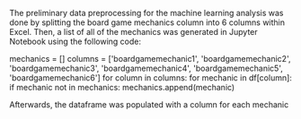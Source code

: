 The preliminary data preprocessing for the machine learning analysis was done by splitting the board game mechanics column into 6 columns within Excel. Then, a list of all of the mechanics was generated in Jupyter Notebook using the following code:

mechanics = []
columns = ['boardgamemechanic1', 'boardgamemechanic2', 'boardgamemechanic3', 'boardgamemechanic4', 'boardgamemechanic5', 'boardgamemechanic6']
for column in columns:
    for mechanic in df[column]:
        if mechanic not in mechanics:
            mechanics.append(mechanic)
            
 Afterwards, the dataframe was populated with a column for each mechanic 
